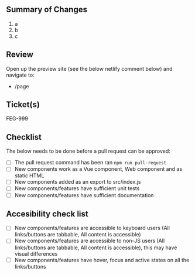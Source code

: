 ## Summary of Changes
1. a
2. b
3. c

## Review
Open up the preview site (see the below netlify comment below) and navigate to:
- /page

## Ticket(s)
FEG-999

## Checklist

The below needs to be done before a pull request can be approved:

- [ ] The pull request command has been ran `npm run pull-request`
- [ ] New components work as a Vue component, Web component and as static HTML
- [ ] New components added as an export to src/index.js
- [ ] New components/features have sufficient unit tests
- [ ] New components/features have sufficient documentation

## Accesibility check list

- [ ] New components/features are accessible to keyboard users (All links/buttons are tabbable, All content is accessible)
- [ ] New components/features are accessible to non-JS users (All links/buttons are tabbable, All content is accessible), this may have visual differences
- [ ] New components/features have hover, focus and active states on all the links/buttons
